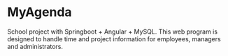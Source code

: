 # MyAgenda
School project with Springboot + Angular + MySQL. This web program is designed to handle time and project information for employees, managers and administrators.
